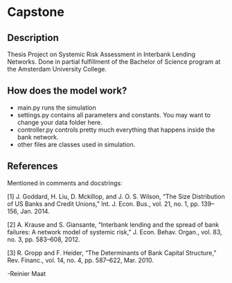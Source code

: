 Capstone
========

Description
-----------
Thesis Project on Systemic Risk Assessment in Interbank Lending Networks. Done in partial fulfillment of the Bachelor
of Science program at the Amsterdam University College.

How does the model work?
------------------------
* main.py runs the simulation
* settings.py contains all parameters and constants. You may want to change your data folder here.
* controller.py controls pretty much everything that happens inside the bank network.
* other files are classes used in simulation.

References
----------
Mentioned in comments and docstrings:

[1] J. Goddard, H. Liu, D. Mckillop, and J. O. S. Wilson, “The Size Distribution of US Banks and Credit Unions,” Int. J. Econ. Bus., vol. 21, no. 1, pp. 139–156, Jan. 2014.

[2] A. Krause and S. Giansante, “Interbank lending and the spread of bank failures: A network model of systemic risk,” J. Econ. Behav. Organ., vol. 83, no. 3, pp. 583–608, 2012.

[3] R. Gropp and F. Heider, “The Determinants of Bank Capital Structure,” Rev. Financ., vol. 14, no. 4, pp. 587–622, Mar. 2010.


-Reinier Maat
